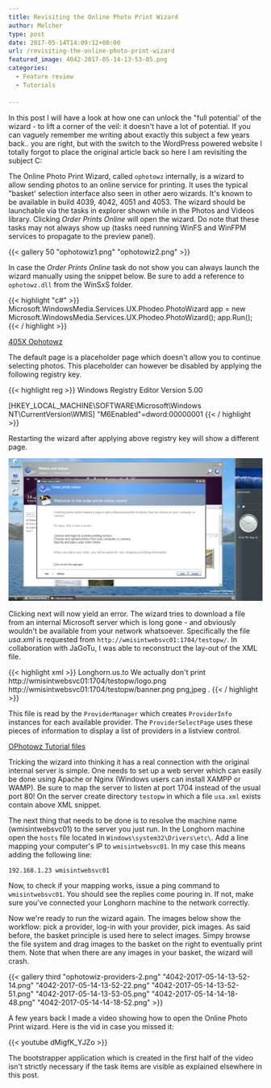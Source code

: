 ```yaml
---
title: Revisiting the Online Photo Print Wizard
author: Melcher
type: post
date: 2017-05-14T14:09:12+00:00
url: /revisiting-the-online-photo-print-wizard
featured_image: 4042-2017-05-14-13-53-05.png
categories:
  - Feature review
  - Tutorials

---
```

In this post I will have a look at how one can unlock the "full potential' of the wizard - to lift a corner of the veil: it doesn't have a lot of potential. If you can vaguely remember me writing about exactly this subject a few years back.. you are right, but with the switch to the WordPress powered website I totally forgot to place the original article back so here I am revisiting the subject C:

The Online Photo Print Wizard, called `ophotowz` internally, is a wizard to allow sending photos to an online service for printing. It uses the typical "basket' selection interface also seen in other aero wizards. It's known to be available in build 4039, 4042, 4051 and 4053. The wizard should be launchable via the tasks in explorer shown while in the Photos and Videos library. Clicking _Order Prints Online_ will open the wizard. Do note that these tasks may not always show up (tasks need running WinFS and WinFPM services to propagate to the preview panel).

{{< gallery 50 "ophotowiz1.png" "ophotowiz2.png" >}}

In case the _Order Prints Online_ task do not show you can always launch the wizard manually using the snippet below. Be sure to add a reference to  `ophotowz.dll` from the WinSxS folder.

{{< highlight "c#" >}}
Microsoft.WindowsMedia.Services.UX.Phodeo.PhotoWizard app
  = new Microsoft.WindowsMedia.Services.UX.Phodeo.PhotoWizard();
app.Run();
{{< / highlight >}}

[405X Ophotowz](/download/405x-ophotowz.zip)

The default page is a placeholder page which doesn't allow you to continue selecting photos. This placeholder can however be disabled by applying the following registry key.

{{< highlight reg >}}
Windows Registry Editor Version 5.00

[HKEY_LOCAL_MACHINE\SOFTWARE\Microsoft\Windows NT\CurrentVersion\WMIS]
"M6Enabled"=dword:00000001
{{< / highlight >}}

Restarting the wizard after applying above registry key will show a different page.

![](ophotowizM6Enabled.png)

Clicking next will now yield an error. The wizard tries to download a file from an internal Microsoft server which is long gone - and obviously wouldn't be available from your network whatsoever. Specifically the file _usa.xml_ is requested from `http://wmisintwebsvc01:1704/testopw/`. In collaboration with JaGoTu, I was able to reconstruct the lay-out of the XML file.

{{< highlight xml >}}
<providermanifest>
  <providers scope="InternetPhotoPrinting">
    <provider id="WinPhoto" enabled="true">
      <strings langid="0000">
        <string id="displayname">Longhorn.us.to</string>
        <string id="description">We actually don't print</string>
        <string id="logoUri">http://wmisintwebsvc01:1704/testopw/logo.png</string>
        <string id="bannerUri">http://wmisintwebsvc01:1704/testopw/banner.png</string>
        <string id="supportedTypes">png,jpeg</string>
        <string id="serviceUri">.</string>
      </strings>
    </provider>
  </providers>
</providermanifest>
{{< / highlight >}}

This file is read by the `ProviderManager` which creates `ProviderInfo` instances for each available provider. The `ProviderSelectPage` uses these pieces of information to display a list of providers in a listview control.

[OPhotowz Tutorial files](/download/ophotowz-tutorial-files.zip)

Tricking the wizard into thinking it has a real connection with the original internal server is simple. One needs to set up a web server which can easily be done using Apache or Nginx (Windows users can install XAMPP or WAMP). Be sure to map the server to listen at port 1704 instead of the usual port 80! On the server create directory `testopw` in which a file `usa.xml` exists contain above XML snippet.

The next thing that needs to be done is to resolve the machine name (wmisintwebsvc01) to the server you just run. In the Longhorn machine open the `hosts` file located in `Windows\system32\Drivers\etc\`. Add a line mapping your computer's IP to `wmisintwebsvc01`. In my case this means adding the following line:

```
192.168.1.23 wmisintwebsvc01
```

Now, to check if your mapping works, issue a ping command to `wmisintwebsvc01`. You should see the replies come pouring in. If not, make sure you've connected your Longhorn machine to the network correctly.

Now we're ready to run the wizard again. The images below show the workflow: pick a provider, log-in with your provider, pick images. As said before, the basket principle is used here to select images. Simpy browse the file system and drag images to the basket on the right to eventually print them. Note that when there are any images in your basket, the wizard will crash.

{{< gallery third "ophotowiz-providers-2.png" "4042-2017-05-14-13-52-14.png" "4042-2017-05-14-13-52-22.png" "4042-2017-05-14-13-52-51.png" "4042-2017-05-14-13-53-05.png" "4042-2017-05-14-14-18-48.png" "4042-2017-05-14-14-18-52.png" >}}

A few years back I made a video showing how to open the Online Photo Print wizard. Here is the vid in case you missed it:

{{< youtube dMigfK_YJZo >}}

The bootstrapper application which is created in the first half of the video isn't strictly necessary if the task items are visible as explained elsewhere in this post.